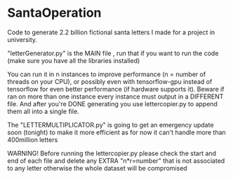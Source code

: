 # SantaOperation
Code to generate 2.2 billion fictional santa letters I made for a project in university.

"letterGenerator.py" is the MAIN file , run that if you want to run the code (make sure you have all the libraries installed)

You can run it in n instances to improve performance (n = number of threads on your CPU), or possibly even with tensorflow-gpu instead of tensorflow for even better performance (if hardware supports it). Beware if ran on more than one instance every instance must output in a DIFFERENT file. And after you're DONE generating you use lettercopier.py to append them all into a single file. 

The "LETTERMULTIPLICATOR.py" is going to get an emergency update soon (tonight) to make it more efficient as for now it can't handle more than 400million letters

WARNING!
Before running the lettercopier.py please check the start and end of each file and delete any EXTRA "n*r=number" that is not associated to any letter
otherwise the whole dataset will be compromised

